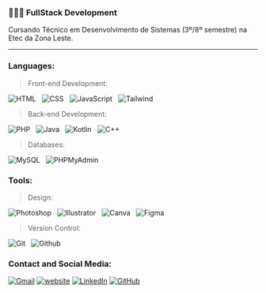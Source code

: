 ### 👨🏻‍💻 **FullStack Development**  

Cursando Técnico em Desenvolvimento de Sistemas (3º/8º semestre) na Etec da Zona Leste.

<hr/>

### Languages:

> Front-end Development:

![HTML](https://img.shields.io/badge/HTML-007bff?style=for-the-badge&logo=html5&logoColor=white) &nbsp;
![CSS](https://img.shields.io/badge/CSS-58a6ff?&style=for-the-badge&logo=css3&logoColor=white) &nbsp;
![JavaScript](https://img.shields.io/badge/JavaScript-007bff?style=for-the-badge&logo=javascript&logoColor=white) &nbsp;
![Tailwind](https://img.shields.io/badge/Tailwind_CSS-58a6ff?style=for-the-badge&logo=tailwind-css&logoColor=white) &nbsp;

> Back-end Development:

![PHP](https://img.shields.io/badge/php-007bff.svg?style=for-the-badge&logo=php&logoColor=white) &nbsp;
![Java](https://img.shields.io/badge/java-58a6ff.svg?style=for-the-badge&logo=openjdk&logoColor=white) &nbsp;
![Kotlin](https://img.shields.io/badge/kotlin-007bff.svg?style=for-the-badge&logo=kotlin&logoColor=white) &nbsp;
![C++](https://img.shields.io/badge/c++-58a6ff.svg?style=for-the-badge&logo=c%2B%2B&logoColor=white) &nbsp;

> Databases:

![MySQL](https://img.shields.io/badge/MySQL-007bff?style=for-the-badge&logo=mysql&logoColor=white) &nbsp;
![PHPMyAdmin](https://img.shields.io/badge/phpmyadmin-58a6ff?style=for-the-badge&logo=phpmyadmin&logoColor=white) &nbsp;

### Tools:

> Design:

![Photoshop](https://img.shields.io/badge/Adobe%20Photoshop-007bff?style=for-the-badge&logo=Adobe%20Photoshop&logoColor=white) &nbsp;
![Illustrator](https://img.shields.io/badge/Adobe%20Illustrator-58a6ff?style=for-the-badge&logo=adobe%20illustrator&logoColor=white) &nbsp;
![Canva](https://img.shields.io/badge/Canva-007bff.svg?&style=for-the-badge&logo=Canva&logoColor=white) &nbsp;
![Figma](https://img.shields.io/badge/Figma-58a6ff?style=for-the-badge&logo=figma&logoColor=white) &nbsp;

> Version Control:

![Git](https://img.shields.io/badge/Git-007bff?style=for-the-badge&logo=git&logoColor=white) &nbsp;
![Github](https://img.shields.io/badge/GitHub-58a6ff?style=for-the-badge&logo=github&logoColor=white) &nbsp;

### Contact and Social Media:

[![Gmail](https://img.shields.io/badge/Gmail-007bff?style=for-the-badge&logo=gmail&logoColor=white)](mailto:andreiolicar7@gmail.com)
[![website](https://img.shields.io/badge/website-58a6ff?style=for-the-badge&logo=About.me&logoColor=white)](https://andreidev.com)
[![LinkedIn](https://img.shields.io/badge/LinkedIn-007bff?style=for-the-badge&logo=linkedin&logoColor=white)](https://www.linkedin.com/in/andrei-oliveira-carneiro/)
[![GitHub](https://img.shields.io/badge/GitHub-0086ff?style=for-the-badge&logo=github&logoColor=white)](https://github.com/andreiolicar)
